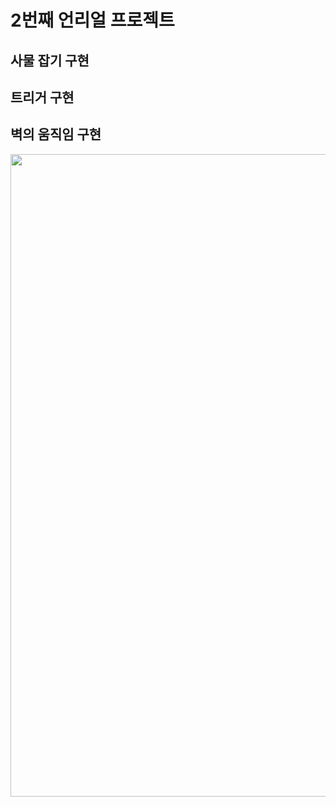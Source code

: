 <h1> 2번째 언리얼 프로젝트 </h1>

<h2>사물 잡기 구현</h2>
<h2>트리거 구현</h2>
<h2>벽의 움직임 구현</h2>

<img width="1028" alt="game" src="https://github.com/user-attachments/assets/ce91ff97-6320-44ab-aa03-be9800efcbf3" style ="text-align:center"/>

